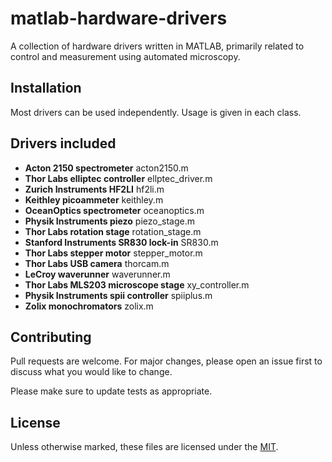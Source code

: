 # matlab-hardware-drivers

A collection of hardware drivers written in MATLAB, primarily related to control and measurement using automated microscopy.

## Installation

Most drivers can be used independently. Usage is given in each class.

## Drivers included

- **Acton 2150 spectrometer** acton2150.m
- **Thor Labs elliptec controller** ellptec_driver.m
- **Zurich Instruments HF2LI** hf2li.m
- **Keithley picoammeter** keithley.m
- **OceanOptics spectrometer** oceanoptics.m
- **Physik Instruments piezo** piezo_stage.m
- **Thor Labs rotation stage** rotation_stage.m
- **Stanford Instruments SR830 lock-in** SR830.m
- **Thor Labs stepper motor** stepper_motor.m
- **Thor Labs USB camera** thorcam.m
- **LeCroy waverunner** waverunner.m
- **Thor Labs MLS203 microscope stage** xy_controller.m
- **Physik Instruments spii controller** spiiplus.m
- **Zolix monochromators** zolix.m

## Contributing

Pull requests are welcome. For major changes, please open an issue first to discuss what you would like to change.

Please make sure to update tests as appropriate.

## License

Unless otherwise marked, these files are licensed under the [MIT](https://choosealicense.com/licenses/mit/).
